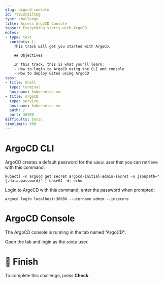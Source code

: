 ```yaml
---
slug: argocd-console
id: 7t91utsiltpg
type: challenge
title: Access ArgoCD Console
teaser: Everything starts with ArgoCD
notes:
- type: text
  contents: |-
    This track will get you started with ArgoCD.

    ## Objectives

    In this track, this is what you'll learn:
    - How to login to ArgoCD using the CLI and console
    - How to deploy Gitea using ArgoCD
tabs:
- title: Shell
  type: terminal
  hostname: kubernetes-vm
- title: ArgoCD
  type: service
  hostname: kubernetes-vm
  path: /
  port: 30080
difficulty: basic
timelimit: 600
---
```

ArgoCD CLI
===========

ArgoCD creates a default password for the `admin` user that you can retrieve with this command:

```
kubectl -n argocd get secret argocd-initial-admin-secret -o jsonpath="{.data.password}" | base64 -d; echo
```

Login to ArgoCD with this command, enter the password when prompted:

```
argocd login localhost:30080 --username admin --insecure
```

ArgoCD Console
===============

The ArgoCD console is running in the tab named "ArgoCD".

Open the tab and login as the `admin` user.

🏁 Finish
=========

To complete this challenge, press **Check**.
